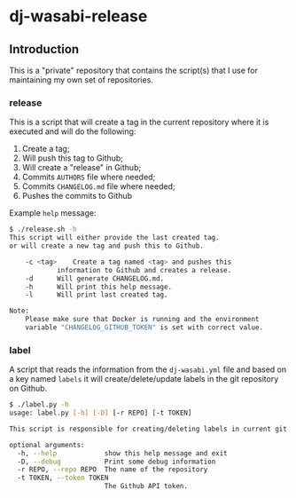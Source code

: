 # dj-wasabi-release

## Introduction

This is a "private" repository that contains the script(s) that I use for maintaining my own set of repositories.

### release

This is a script that will create a tag in the current repository where it is executed and will do the following:

1. Create a tag;
2. Will push this tag to Github;
3. Will create a "release" in Github;
4. Commits `AUTHORS` file where needed;
5. Commits `CHANGELOG.md` file where needed;
6. Pushes the commits to Github

Example `help` message:

```bash
$ ./release.sh -h
This script will either provide the last created tag.
or will create a new tag and push this to Github.

	-c <tag>	Create a tag named <tag> and pushes this
			information to Github and creates a release.
	-d		Will generate CHANGELOG.md.
	-h		Will print this help message.
	-l		Will print last created tag.

Note:
	Please make sure that Docker is running and the environment
	variable "CHANGELOG_GITHUB_TOKEN" is set with correct value.
```

### label

A script that reads the information from the `dj-wasabi.yml` file and based on a key named `labels` it
will create/delete/update labels in the git repository on Github.

```bash
$ ./label.py -h
usage: label.py [-h] [-D] [-r REPO] [-t TOKEN]

This script is responsible for creating/deleting labels in current git repositoryin Github based on a configuration cound in the 'dj-wasabi.yml' file.

optional arguments:
  -h, --help            show this help message and exit
  -D, --debug           Print some debug information
  -r REPO, --repo REPO  The name of the repository
  -t TOKEN, --token TOKEN
                        The Github API token.
```


